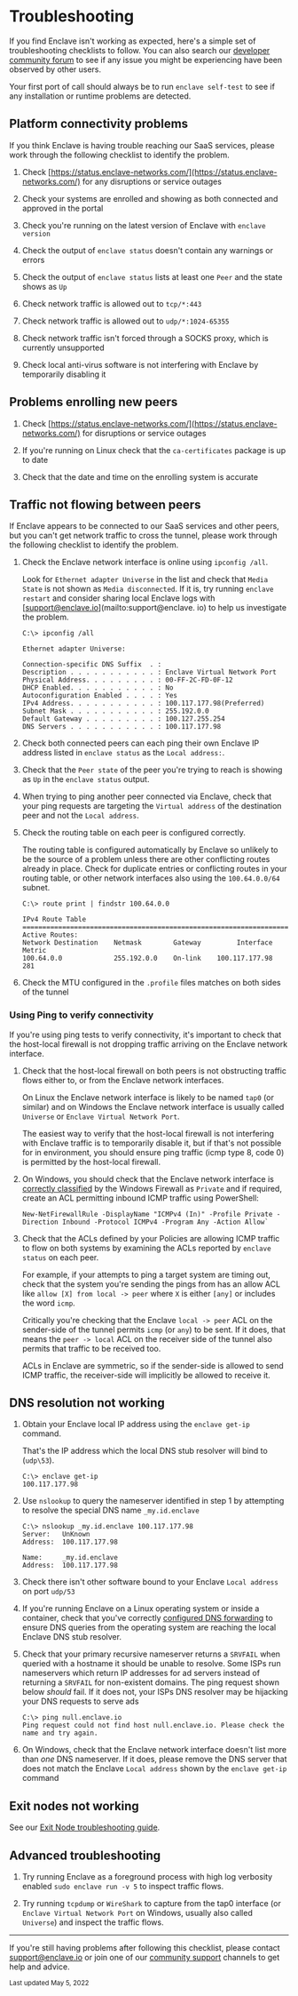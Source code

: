 # Troubleshooting

If you find Enclave isn't working as expected, here's a simple set of troubleshooting checklists to follow. You can also search our [developer community forum](https://community.enclave.io/) to see if any issue you might be experiencing have been observed by other users.

Your first port of call should always be to run `enclave self-test` to see if any installation or runtime problems are detected.

## Platform connectivity problems

If you think Enclave is having trouble reaching our SaaS services, please work through the following checklist to identify the problem.

1. Check [https://status.enclave-networks.com/](https://status.enclave-networks.com/) for any disruptions or service outages

2. Check your systems are enrolled and showing as both connected and approved in the portal

3. Check you're running on the latest version of Enclave with `enclave version`

4. Check the output of `enclave status` doesn't contain any warnings or errors

5. Check the output of `enclave status` lists at least one `Peer` and the state shows as `Up`

6. Check network traffic is allowed out to `tcp/*:443`

7. Check network traffic is allowed out to `udp/*:1024-65355`

8. Check network traffic isn't forced through a SOCKS proxy, which is currently unsupported

9. Check local anti-virus software is not interfering with Enclave by temporarily disabling it

## Problems enrolling new peers

1. Check [https://status.enclave-networks.com/](https://status.enclave-networks.com/) for disruptions or service outages

2. If you're running on Linux check that the `ca-certificates` package is up to date

3. Check that the date and time on the enrolling system is accurate

## Traffic not flowing between peers

If Enclave appears to be connected to our SaaS services and other peers, but you can't get network traffic to cross the tunnel, please work through the following checklist to identify the problem.

1. Check the Enclave network interface is online using `ipconfig /all`. 

    Look for `Ethernet adapter Universe` in the list and check that `Media State` is not shown as `Media disconnected`. If it is, try running `enclave restart` and consider sharing local Enclave logs with [support@enclave.io](mailto:support@enclave. io) to help us investigate the problem.
    
    ```
    C:\> ipconfig /all

    Ethernet adapter Universe:

    Connection-specific DNS Suffix  . :
    Description . . . . . . . . . . . : Enclave Virtual Network Port
    Physical Address. . . . . . . . . : 00-FF-2C-FD-0F-12
    DHCP Enabled. . . . . . . . . . . : No
    Autoconfiguration Enabled . . . . : Yes
    IPv4 Address. . . . . . . . . . . : 100.117.177.98(Preferred)
    Subnet Mask . . . . . . . . . . . : 255.192.0.0
    Default Gateway . . . . . . . . . : 100.127.255.254
    DNS Servers . . . . . . . . . . . : 100.117.177.98
    ```

2. Check both connected peers can each ping their own Enclave IP address listed in `enclave status` as the `Local address:`.

3. Check that the `Peer state` of the peer you're trying to reach is showing as `Up` in the `enclave status` output.

4. When trying to ping another peer connected via Enclave, check that your ping requests are targeting the `Virtual address` of the destination peer and not the `Local address`.

6. Check the routing table on each peer is configured correctly. 

    The routing table is configured automatically by Enclave so unlikely to be the source of a problem unless there are other conflicting routes already in place. Check for duplicate entries or conflicting routes in your routing table, or other network interfaces also using the `100.64.0.0/64` subnet.

    ```
    C:\> route print | findstr 100.64.0.0

    IPv4 Route Table
    ===========================================================================
    Active Routes:
    Network Destination    Netmask        Gateway         Interface    Metric
    100.64.0.0             255.192.0.0    On-link    100.117.177.98       281
    ```

7. Check the MTU configured in the `.profile` files matches on both sides of the tunnel

### Using Ping to verify connectivity

If you're using ping tests to verify connectivity, it's important to check that the host-local firewall is not dropping traffic arriving on the Enclave network interface.

1. Check that the host-local firewall on both peers is not obstructing traffic flows either to, or from the Enclave network interfaces.

    On Linux the Enclave network interface is likely to be named `tap0` (or similar) and on Windows the Enclave network interface is usually called `Universe` or `Enclave Virtual Network Port`.

    The easiest way to verify that the host-local firewall is not interfering with Enclave traffic is to temporarily disable it, but if that's not possible for in environment, you should ensure ping traffic (icmp type 8, code 0) is permitted by the host-local firewall.

2. On Windows, you should check that the Enclave network interface is [correctly classified](/kb/windows-firewall-classifies-enclave-interface-as-public/) by the Windows Firewall as `Private` and if required, create an ACL permitting inbound ICMP traffic using PowerShell:

    ```
    New-NetFirewallRule -DisplayName "ICMPv4 (In)" -Profile Private -Direction Inbound -Protocol ICMPv4 -Program Any -Action Allow`
    ```

3. Check that the ACLs defined by your Policies are allowing ICMP traffic to flow on both systems by examining the ACLs reported by `enclave status` on each peer.

    For example, if your attempts to ping a target system are timing out, check that the system you're sending the pings from has an allow ACL like `allow [X] from local -> peer` where `X` is either `[any]` or includes the word `icmp`.

    Critically you're checking that the Enclave `local -> peer` ACL on the sender-side of the tunnel permits `icmp` (or `any`) to be sent. If it does, that means the `peer -> local` ACL on the receiver side of the tunnel also permits that traffic to be received too.

     ACLs in Enclave are symmetric, so if the sender-side is allowed to send ICMP traffic, the receiver-side will implicitly be allowed to receive it.

## DNS resolution not working

1. Obtain your Enclave local IP address using the `enclave get-ip` command. 

    That's the IP address which the local DNS stub resolver will bind to (`udp\53`).    

    ```
    C:\> enclave get-ip
    100.117.177.98
    ```

2. Use `nslookup` to query the nameserver identified in step 1 by attempting to resolve the special DNS name `_my.id.enclave`

    ```
    C:\> nslookup _my.id.enclave 100.117.177.98
    Server:   UnKnown
    Address:  100.117.177.98

    Name:     _my.id.enclave
    Address:  100.117.177.98
    ```

3. Check there isn't other software bound to your Enclave `Local address` on port `udp/53`

4. If you're running Enclave on a Linux operating system or inside a container, check that you've correctly [configured DNS forwarding](/kb/how-to-configure-dns-forwarding-on-linux/) to ensure DNS queries from the operating system are reaching the local Enclave DNS stub resolver.

5. Check that your primary recursive nameserver returns a `SRVFAIL` when queried with a hostname it should be unable to resolve. Some ISPs run nameservers which return IP addresses for ad servers instead of returning a `SRVFAIL` for non-existent domains. The ping request shown below _should_ fail. If it does not, your ISPs DNS resolver may be hijacking your DNS requests to serve ads

    ```
    C:\> ping null.enclave.io
    Ping request could not find host null.enclave.io. Please check the name and try again.
    ```

6. On Windows, check that the Enclave network interface doesn't list more than _one_ DNS nameserver. If it does, please remove the DNS server that does not match the Enclave `Local address` shown by the `enclave get-ip` command

## Exit nodes not working

See our [Exit Node troubleshooting guide](/management/exit-nodes/#troubleshooting).

## Advanced troubleshooting

1.  Try running Enclave as a foreground process with high log verbosity enabled `sudo enclave run -v 5` to inspect traffic flows.

2.  Try running `tcpdump` or `WireShark` to capture from the tap0 interface (or `Enclave Virtual Network Port` on Windows, usually also called `Universe`) and inspect the traffic flows.

---

 If you're still having problems after following this checklist, please contact [support@enclave.io](mailto:support@enclave.io) or join one of our [community support](/community-support/) channels to get help and advice.

<small>Last updated May 5, 2022</small>